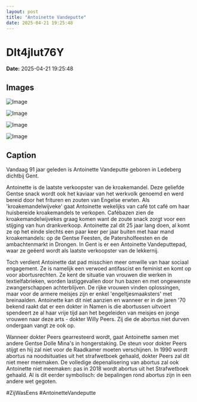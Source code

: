 ```yaml
---
layout: post
title: "Antoinette Vandeputte"
date: 2025-04-21 19:25:48
---
```


# DIt4jIut76Y

**Date:** 2025-04-21 19:25:48

## Images

![Image](/zij.was.eens/images/DIt4jIut76Y_0.webp)

![Image](/zij.was.eens/images/DIt4jIut76Y_1.webp)

![Image](/zij.was.eens/images/DIt4jIut76Y_2.webp)

![Image](/zij.was.eens/images/DIt4jIut76Y_3.webp)

## Caption

Vandaag 91 jaar geleden is Antoinette Vandeputte geboren in Ledeberg dichtbij Gent. 

Antoinette is de laatste verkoopster van de kroakemandel. Deze geliefde Gentse snack wordt ook het kaviaar van het werkvolk genoemd en werd bereid door het frituren en zouten van Engelse erwten. Als 'kroakemandelwijveke' gaat Antoinette wekelijks van café tot café om haar huisbereide kroakemandels te verkopen. Cafébazen zien de kroakemandelwijvekes graag komen want de zoute snack zorgt voor een stijging van hun drankverkoop. Antoinette zal dit 25 jaar lang doen, al komt ze op het einde slechts een paar keer per jaar buiten met haar mand kroakemandels: op de Gentse Feesten, de Patersholfeesten en de ambachtenmarkt in Drongen. In Gent is er een Antoinette Vandeputtepad, waar ze geëerd wordt als laatste verkoopster van de lekkernij. 

Toch verdient Antoinette dat pad misschien meer omwille van haar sociaal engagement. Ze is namelijk een verwoed antifascist en feminist en komt op voor abortusrechten. Ze kent de situatie van vrouwen die werken in textielfabrieken, worden lastiggevallen door hun bazen en met ongewenste zwangerschappen achterblijven. De rijke vrouwen vinden oplossingen, maar voor de armere meisjes zijn er enkel 'engeltjesmaaksters' met breinaalden. Antoinette kan dit niet aanzien en wanneer er in de jaren '70 bekend raakt dat er een dokter in Namen is die abortussen uitvoert spendeert ze al haar vrije tijd aan het begeleiden van meisjes en jonge vrouwen naar deze arts - dokter Willy Peers. Zij die de abortus niet durven ondergaan vangt ze ook op.

Wanneer dokter Peers gearresteerd wordt, gaat Antoinette samen met andere Gentse Dolle Mina's in hongerstaking. De steun voor dokter Peers stijgt en hij zal niet voor de Raadkamer moeten verschijnen. In 1990 wordt abortus na noodsituaties uit het strafwetboek gehaald, dokter Peers zal dit niet meer meemaken. De volledige depenalisering van abortus zal ook Antoinette niet meemaken: pas in 2018 wordt abortus uit het Strafwetboek gehaald. Al is dit eerder symbolisch: de bepalingen rond abortus zijn in een andere wet gegoten.

#ZijWasEens #AntoinetteVandeputte

